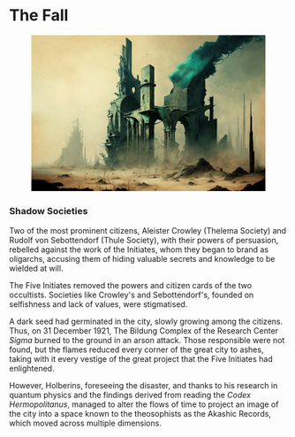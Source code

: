 # The Fall

<figure><img src="../../.gitbook/assets/ChristianRM__NFT-Crap_vintage_post_apocalyptic_ruins_of_a_retro_03863256-e8d7-4815-b394-2bc88b84c261.png" alt=""><figcaption></figcaption></figure>

### Shadow Societies

Two of the most prominent citizens, Aleister Crowley (Thelema Society) and Rudolf von Sebottendorf (Thule Society), with their powers of persuasion, rebelled against the work of the Initiates, whom they began to brand as oligarchs, accusing them of hiding valuable secrets and knowledge to be wielded at will.

The Five Initiates removed the powers and citizen cards of the two occultists. Societies like Crowley's and Sebottendorf's, founded on selfishness and lack of values, were stigmatised.

A dark seed had germinated in the city, slowly growing among the citizens. Thus, on 31 December 1921, The Bildung Complex of the Research Center _Sigma_ burned to the ground in an arson attack. Those responsible were not found, but the flames reduced every corner of the great city to ashes, taking with it every vestige of the great project that the Five Initiates had enlightened.

However, Holberins, foreseeing the disaster, and thanks to his research in quantum physics and the findings derived from reading the _Codex Hermopolitanus_, managed to alter the flows of time to project an image of the city into a space known to the theosophists as the Akashic Records, which moved across multiple dimensions.

